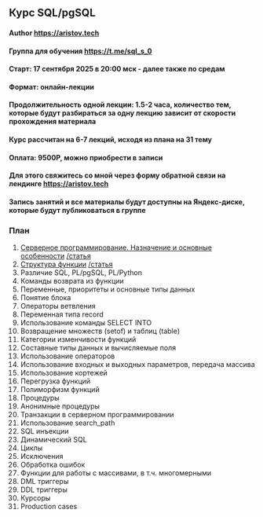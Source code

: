 ## Курс SQL/pgSQL
#### Author https://aristov.tech
#### Группа для обучения https://t.me/sql_s_0 
#### Старт: 17 сентября 2025 в 20:00 мск - далее также по средам
#### Формат: онлайн-лекции
#### Продолжительность одной лекции: 1.5-2 часа, количество тем, которые будут разбираться за одну лекцию зависит от скорости прохождения материала
#### Курс рассчитан на 6-7 лекций, исходя из плана на 31 тему
#### Оплата: 9500Р, можно приобрести в записи
#### Для этого свяжитесь со мной через форму обратной связи на лендинге https://aristov.tech
#### Запись занятий и все материалы будут доступны на Яндекс-диске, которые будут публиковаться в группе

### План
01. [Серверное программирование. Назначение и основные особенности](https://youtu.be/qYunWQsaFhA) [/статья](https://aristov.tech/blog/servernoe-programmirovanie-v-postgresql/)
02. [Структура функции](https://youtu.be/sJxljx3Ac6c) [/статья](https://aristov.tech/blog/struktura-funkczii/)
03. Различие SQL, PL/pgSQL, PL/Python
04. Команды возврата из функции
05. Переменные, приоритеты и основные типы данных
06. Понятие блока
07. Операторы ветвления
08. Переменная типа record
09. Использование команды SELECT INTO
10. Возвращение множеств (setof) и таблиц (table)
11. Категории изменчивости функций
12. Составные типы данных и вычисляемые поля
13. Использование операторов
14. Использование входных и выходных параметров, передача массива
15. Использование кортежей
16. Перегрузка функций
17. Полиморфизм функций
18. Процедуры
19. Анонимные процедуры
20. Транзакции в серверном программировании
21. Использование search_path 
22. SQL инъекции
23. Динамический SQL
24. Циклы
25. Исключения
26. Обработка ошибок
27. Функции для работы с массивами, в т.ч. многомерными
28. DML триггеры
29. DDL триггеры
30. Курсоры
31. Production cases